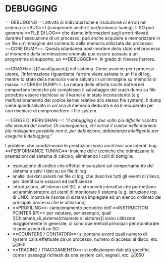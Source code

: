 # DEBUGGING
==DEBUGGING==: attività di individuazione e risoluzione di errori nel sistema (==BUG==) (comprende anche il _performance tuning_).
Il SO può generare ==FILE DI LOG== che danno informazioni sugli errori rilevati durante l'esecuzione di un processo; può anche acquisire e memorizzare in un file un'immagine del contenuto della memoria utilizzata dal processo: ==CORE DUMP==. Questa istantanea post-mortem dello stato del processo al momento della terminazione anomala può essere passata a un programma di supporto, un ==DEBUGGER==, in grado di rilevare l'errore.

==CRASH==: [[Guasti|guasto]] nel sistema.
Come avviene per i processi utente, l'informazione riguardante l'errore viene salvata in un file di log, mentre lo stato della memoria viene salvato in un'immagine su memoria di massa: ==CRASH DUMP==.
La natura delle attività svolte dal kernel comportano tecniche più complesse: il salvataggio del crash dump su file potrebbe essere rischioso se il kernel è in stato inconsistente (e.g. malfunzionamento del codice kernel relativo allo stesso file system). Il dump viene quindi salvato in un'aria di memoria dedicata e da lì recuperato per non rischiare di compromettere il file system.

==LEGGE DI KERNIGHAN==: _"Il debugging è due volte più difficile rispetto alla stesura del codice. Di conseguenza, chi scrive il codice nella maniera più intelligente possibile non è, per definizione, abbastanza intelligente per eseguire il debugging."_

I problemi che condizionano le prestazioni sono anch'essi considerati bug.
==PERFORMANCE TUNING==: insieme delle tecniche che ottimizzano le prestazioni del sistema di calcolo, eliminando i colli di bottiglia:
- esecuzione di codice che effettui misurazioni sul comportamento del sistema e salvi i dati su un file di log
- analisi dei dati salvati nel file di log, che descrive tutti gli eventi di rilievo, per identificare ostacoli ed inefficienze
- introduzione, all'interno del SO, di strumenti interattivi che permettano ad amministratore ed utenti di monitorare il sistema (e.g. istruzione _top_ di UNIX: mostra le risorse di sistema impiegate ed un elenco ordinato dei principali processi che le utilizzano)
- ==PROFILING==: campionamento periodico dell'==INSTRUCTION POINTER (IP)== per valutare, per esempio, quali [[Chiamate_di_sistema|chiamate di sistema]] siano utilizzate maggiormente
In generale, ci sono due metodi principali per monitorare le prestazioni di un SO:
- ==COUNTERS / CONTATORI==: si contano eventi quali numero di system calls effettuate da un processo, numero di accessi al disco, etc.
![650](counters.png)
- ==TRACING / TRACCIAMENTO==: si collezionano dati più specifici, come i passaggi richiesti da una system call, segnali, etc.
![650](tracing.png)